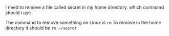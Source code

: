 I need to remove a file called secret in my home directory. which command should i use 

The command to remove something on Linux is `rm`
To remove in the home directory it should be
`rm ~/secret`
